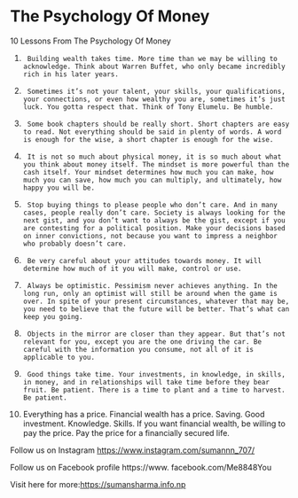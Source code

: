 # The Psychology  Of Money

10 Lessons From The Psychology Of Money

1.      Building wealth takes time. More time than we may be willing to acknowledge. Think about Warren Buffet, who only became incredibly rich in his later years.

2.      Sometimes it’s not your talent, your skills, your qualifications, your connections, or even how wealthy you are, sometimes it’s just luck. You gotta respect that. Think of Tony Elumelu. Be humble.

3.      Some book chapters should be really short. Short chapters are easy to read. Not everything should be said in plenty of words. A word is enough for the wise, a short chapter is enough for the wise.

4.      It is not so much about physical money, it is so much about what you think about money itself. The mindset is more powerful than the cash itself. Your mindset determines how much you can make, how much you can save, how much you can multiply, and ultimately, how happy you will be.

5.      Stop buying things to please people who don’t care. And in many cases, people really don’t care. Society is always looking for the next gist, and you don’t want to always be the gist, except if you are contesting for a political position. Make your decisions based on inner convictions, not because you want to impress a neighbor who probably doesn’t care.

6.      Be very careful about your attitudes towards money. It will determine how much of it you will make, control or use.

7.      Always be optimistic. Pessimism never achieves anything. In the long run, only an optimist will still be around when the game is over. In spite of your present circumstances, whatever that may be, you need to believe that the future will be better. That’s what can keep you going.

8.      Objects in the mirror are closer than they appear. But that’s not relevant for you, except you are the one driving the car. Be careful with the information you consume, not all of it is applicable to you.

9.      Good things take time. Your investments, in knowledge, in skills, in money, and in relationships will take time before they bear fruit. Be patient. There is a time to plant and a time to harvest. Be patient.

10.   Everything has a price. Financial wealth has a price. Saving. Good investment. Knowledge. Skills. If you want financial wealth, be willing to pay the price. Pay the price for a financially secured life.

Follow us on Instagram
https://www.instagram.com/sumannn_707/

Follow us on Facebook profile https://www. facebook.com/Me8848You

Visit here for more:https://sumansharma.info.np   